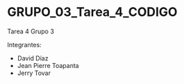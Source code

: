 # GRUPO_03_Tarea_4_CODIGO
Tarea 4 Grupo 3

Integrantes: 
- David Díaz
- Jean Pierre Toapanta
- Jerry Tovar
